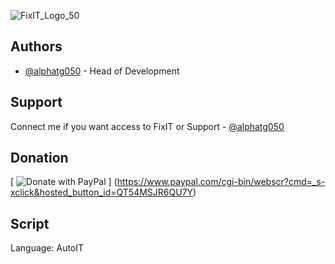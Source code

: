 ![FixIT_Logo_50](https://github.com/AlphaTG050/FixIT/assets/143801424/32bea4f5-745d-442e-bd95-e0f2ba036a93)

## Authors
- [@alphatg050](https://www.github.com/alphatg050) - Head of Development
## Support
Connect me if you want access to FixIT or Support - [@alphatg050](https://www.github.com/alphatg050)
## Donation
[
![Donate with PayPal](https://raw.githubusercontent.com/stefan-niedermann/paypal-donate-button/master/paypal-donate-button.png)
]
(https://www.paypal.com/cgi-bin/webscr?cmd=_s-xclick&hosted_button_id=QT54MSJR6QU7Y)
## Script
Language: AutoIT
